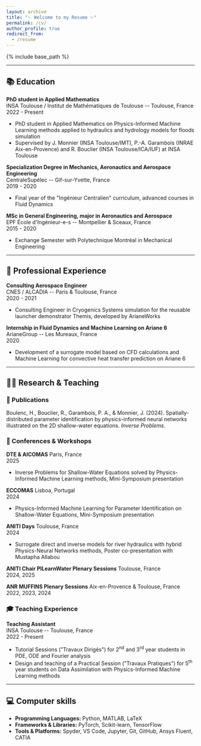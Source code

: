 ```yaml
---
layout: archive
title: "✨ Welcome to my Resume ✨"
permalink: /cv/
author_profile: true
redirect_from:
  - /resume
---
```


{% include base_path %}

---

## 📚 Education

**PhD student in Applied Mathematics**  
INSA Toulouse / Institut de Mathématiques de Toulouse -- Toulouse, France
<br> 2022 - Present 

- PhD student in Applied Mathematics on Physics-Informed Machine Learning methods applied to hydraulics and hydrology models for floods simulation
- Supervised by J. Monnier (INSA Toulouse/IMT), P.-A. Garambois (INRAE Aix-en-Provence) and R. Bouclier (INSA Toulouse/ICA/IUF) at INSA Toulouse

**Specialization Degree in Mechanics, Aeronautics and Aerospace Engineering**  
CentraleSupélec -- Gif-sur-Yvette, France
<br> 2019 - 2020 

- Final year of the "Ingénieur Centralien" curriculum, advanced courses in Fluid Dynamics

**MSc in General Engineering, major in Aeronautics and Aerospace**  
EPF École d'Ingénieur-e-s -- Montpellier & Sceaux, France
<br> 2015 - 2020 

- Exchange Semester with Polytechnique Montréal in Mechanical Engineering 

---

## 💼 Professional Experience

**Consulting Aerospace Engineer**  
CNES / ALCADIA -- Paris & Toulouse, France
<br> 2020 - 2021

- Consulting Engineer in Cryogenics Systems simulation for the reusable launcher demonstrator Themis, developed by ArianeWorks

**Internship in Fluid Dynamics and Machine Learning on Ariane 6**  
ArianeGroup -- Les Mureaux, France
<br> 2020

- Development of a surrogate model based on CFD calculations and Machine Learning for convective heat transfer prediction on Ariane 6

---

## 👨‍🏫 Research & Teaching

### 📰 Publications

Boulenc, H., Bouclier, R., Garambois, P. A., & Monnier, J. (2024). Spatially-distributed parameter identification by physics-informed neural networks illustrated on the 2D shallow-water equations. <i>Inverse Problems</i>.

### 🎤 Conferences & Workshops

**DTE & AICOMAS** 
Paris, France
<br> 2025

- Inverse Problems for Shallow-Water Equations solved by Physics-Informed Machine Learning methods, Mini-Symposium presentation

**ECCOMAS** 
Lisboa, Portugal
<br> 2024

- Physics-Informed Machine Learning for Parameter Identification on Shallow-Water Equations, Mini-Symposium presentation

**ANITI Days** 
Toulouse, France
<br> 2024

- Surrogate direct and inverse models for river hydraulics with hybrid Physics-Neural Networks methods, Poster co-presentation with Mustapha Allabou

**ANITI Chair PILearnWater Plenary Sessions**
Toulouse, France
<br> 2024, 2025

**ANR MUFFINS Plenary Sessions**
Aix-en-Provence & Toulouse, France
<br> 2022, 2023, 2024

### 🎓 Teaching Experience

**Teaching Assistant**  
INSA Toulouse -- Toulouse, France
<br> 2022 - Present

- Tutorial Sessions ("Travaux Dirigés") for 2<sup>nd</sup> and 3<sup>rd</sup> year students in PDE, ODE and Fourier analysis 
- Design and teaching of a Practical Session ("Travaux Pratiques") for 5<sup>th</sup> year students on Data Assimilation with Physics-Informed Machine Learning methods

---

## 💻 Computer skills

- **Programming Languages:** Python, MATLAB, LaTeX
- **Frameworks & Libraries:** PyTorch, Scikit-learn, TensorFlow
- **Tools & Platforms:** Spyder, VS Code, Jupyter, Git, GitHub, Ansys Fluent, CATIA

<!-- ---

## 📫 Contact

Feel free to reach out via [Email](mailto:hugo.boulenc@insa-toulouse.fr)
<br> <sub><sup> 🤓 and don't forget to add me on [LinkedIn](https://www.linkedin.com/in/hugo-boulenc-596694132/) </sup></sub> -->

